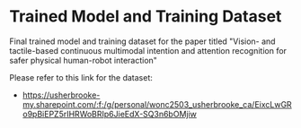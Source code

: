 # Trained Model and Training Dataset

Final trained model and training dataset for the paper titled "Vision- and tactile-based continuous multimodal intention and attention recognition for safer physical human-robot interaction"

Please refer to this link for the dataset:
* https://usherbrooke-my.sharepoint.com/:f:/g/personal/wonc2503_usherbrooke_ca/EixcLwGRo9pBiEPZ5rIHRWoBRIp6JieEdX-SQ3n6bOMjiw
